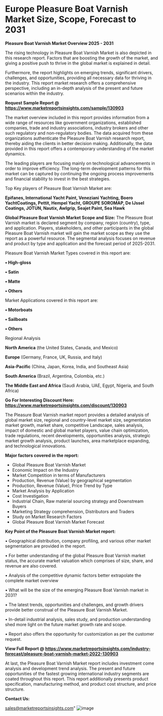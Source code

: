 # Europe Pleasure Boat Varnish Market Size, Scope, Forecast to 2031

<Strong> Pleasure Boat Varnish Market Overview 2025 - 2031</strong>

The rising technology in Pleasure Boat Varnish Market is also depicted in this research report. Factors that are boosting the growth of the market, and giving a positive push to thrive in the global market is explained in detail.

Furthermore, the report highlights on emerging trends, significant drivers, challenges, and opportunities, providing all necessary data for thriving in the industry. This report market research offers a comprehensive perspective, including an in-depth analysis of the present and future scenarios within the industry.

<strong>Request Sample Report @ <a href=https://www.marketreportsinsights.com/sample/130903>https://www.marketreportsinsights.com/sample/130903</a></strong>

The market overview included in this report provides information from a wide range of resources like government organizations, established companies, trade and industry associations, industry brokers and other such regulatory and non-regulatory bodies. The data acquired from these organizations authenticate the Pleasure Boat Varnish research report, thereby aiding the clients in better decision making. Additionally, the data provided in this report offers a contemporary understanding of the market dynamics.

The leading players are focusing mainly on technological advancements in order to improve efficiency. The long-term development patterns for this market can be captured by continuing the ongoing process improvements and financial stability to invest in the best strategies.

Top Key players of Pleasure Boat Varnish Market are:

<strong>Epifanes, International Yacht Paint, Veneziani Yachting, Boero YachtCoatings, Pettit, Hempel Yacht, GROUPE SOROMAP, De IJssel Coatings, JOTUN, Nautix, Awlgrip, Seajet Paint, Sea Hawk</strong>

<strong><b>Global Pleasure Boat Varnish Market Scope and Size:</b></strong>
The Pleasure Boat Varnish market is declared segment by company, region (country), type, and application. Players, stakeholders, and other participants in the global Pleasure Boat Varnish market will gain the market scope as they use the report as a powerful resource. The segmental analysis focuses on revenue and product by type and application and the forecast period of 2025-2031.

Pleasure Boat Varnish Market Types covered in this report are:

<strong>• High-gloss

• Satin

• Matte

• Others</strong>

Market Applications covered in this report are:

<strong>• Motorboats

• Sailboats

• Others</strong> 

Regional Analysis

<strong>North America</strong> (the United States, Canada, and Mexico)

<strong>Europe</strong> (Germany, France, UK, Russia, and Italy)

<strong>Asia-Pacific</strong> (China, Japan, Korea, India, and Southeast Asia)

<strong>South America</strong> (Brazil, Argentina, Colombia, etc.)

<strong>The Middle East and Africa</strong> (Saudi Arabia, UAE, Egypt, Nigeria, and South Africa)

<strong>Go For Interesting Discount Here: <a href=https://www.marketreportsinsights.com/discount/130903>https://www.marketreportsinsights.com/discount/130903</a></strong>

The Pleasure Boat Varnish market report provides a detailed analysis of global market size, regional and country-level market size, segmentation market growth, market share, competitive Landscape, sales analysis, impact of domestic and global market players, value chain optimization, trade regulations, recent developments, opportunities analysis, strategic market growth analysis, product launches, area marketplace expanding, and technological innovations.

<strong><b>Major factors covered in the report:</b></strong>
<ul>
  <li>Global Pleasure Boat Varnish Market </li>
  <li>Economic Impact on the Industry</li>
  <li>Market Competition in terms of Manufacturers</li>
  <li>Production, Revenue (Value) by geographical segmentation</li>
  <li>Production, Revenue (Value), Price Trend by Type</li>
  <li>Market Analysis by Application</li>
  <li>Cost Investigation</li>
  <li>Industrial Chain, Raw material sourcing strategy and Downstream Buyers</li>
  <li>Marketing Strategy comprehension, Distributors and Traders</li>
  <li>Study on Market Research Factors</li>
  <li>Global Pleasure Boat Varnish Market Forecast</li>
</ul>

<strong><b>Key Point of the Pleasure Boat Varnish Market report:</b></strong>

• Geographical distribution, company profiling, and various other market segmentation are provided in the report.

• For better understanding of the global Pleasure Boat Varnish market status, the accurate market valuation which comprises of size, share, and revenue are also covered.

• Analysis of the competitive dynamic factors better extrapolate the complete market overview

• What will be the size of the emerging Pleasure Boat Varnish market in 2031?

• The latest trends, opportunities and challenges, and growth drivers provide better construal of the Pleasure Boat Varnish Market.

• In-detail industrial analysis, sales study, and production understanding shed more light on the future market growth rate and scope.

• Report also offers the opportunity for customization as per the customer request.

<strong><b>View Full Report @ <a href=https://www.marketreportsinsights.com/industry-forecast/pleasure-boat-varnish-market-2022-130903>https://www.marketreportsinsights.com/industry-forecast/pleasure-boat-varnish-market-2022-130903</a></b></strong>


At last, the Pleasure Boat Varnish Market report includes investment come analysis and development trend analysis. The present and future opportunities of the fastest growing international industry segments are coated throughout this report. This report additionally presents product specification, manufacturing method, and product cost structure, and price structure.

<strong>Contact Us:</strong>

sales@marketreportsinsights.com"
![image](https://github.com/user-attachments/assets/36517538-3c1d-4e45-8a68-15390132e53b)
